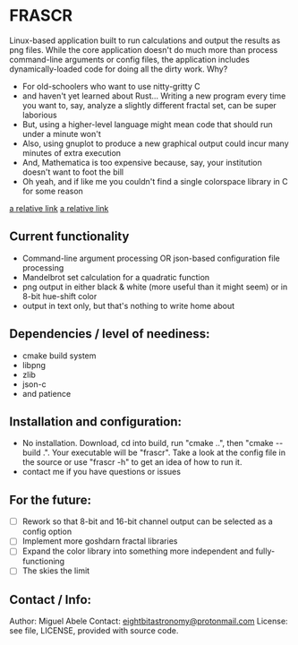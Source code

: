 # FRASCR

Linux-based application built to run calculations and output the results as png files. While the core application doesn't do much more than process command-line arguments or config files, the application includes dynamically-loaded code for doing all the dirty work. Why?
 -  For old-schoolers who want to use nitty-gritty C
 -  and haven't yet learned about Rust... Writing a new program every time you want to, say, analyze a slightly different fractal set, can be super laborious
 -  But, using a higher-level language might mean code that should run under a minute won't
 -  Also, using gnuplot to produce a new graphical output could incur many minutes of extra execution
 -  And, Mathematica is too expensive because, say, your institution doesn't want to foot the bill
 -  Oh yeah, and if like me you couldn't find a single colorspace library in C for some reason

[a relative link](data/bw.png)
[a relative link](data/clr.png)

## Current functionality
 -  Command-line argument processing OR json-based configuration file processing
 -  Mandelbrot set calculation for a quadratic function
 -  png output in either black & white (more useful than it might seem) or in 8-bit hue-shift color
 -  output in text only, but that's nothing to write home about

## Dependencies / level of neediness:
 - cmake build system
 - libpng
 - zlib
 - json-c
 - and patience
 
## Installation and configuration:
 -  No installation. Download, cd into build, run "cmake ..", then "cmake --build .". Your executable will be "frascr". Take a look at the config file in the source or use "frascr -h" to get an idea of how to run it.
 - contact me if you have questions or issues

## For the future:
 - [ ]  Rework so that 8-bit and 16-bit channel output can be selected as a config option
 - [ ]  Implement more goshdarn fractal libraries
 - [ ]  Expand the color library into something more independent and fully-functioning
 - [ ]  The skies the limit

## Contact / Info:
Author: Miguel Abele
Contact: eightbitastronomy@protonmail.com
License: see file, LICENSE, provided with source code.
